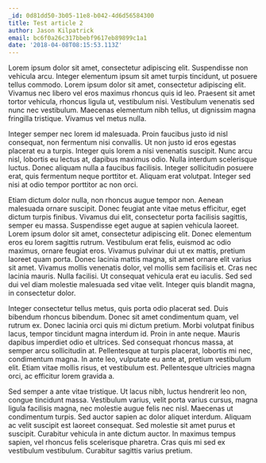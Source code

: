 ```yaml
---
_id: 0d81dd50-3b05-11e8-b042-4d6d56584300
title: Test article 2
author: Jason Kilpatrick
email: bc6f0a26c317bbebf9617eb89899c1a1
date: '2018-04-08T08:15:53.113Z'
---
```

Lorem ipsum dolor sit amet, consectetur adipiscing elit. Suspendisse non vehicula arcu. Integer elementum ipsum sit amet turpis tincidunt, ut posuere tellus commodo. Lorem ipsum dolor sit amet, consectetur adipiscing elit. Vivamus nec libero vel eros maximus rhoncus quis id leo. Praesent sit amet tortor vehicula, rhoncus ligula ut, vestibulum nisi. Vestibulum venenatis sed nunc nec vestibulum. Maecenas elementum nibh tellus, ut dignissim magna fringilla tristique. Vivamus vel metus nulla.

Integer semper nec lorem id malesuada. Proin faucibus justo id nisl consequat, non fermentum nisi convallis. Ut non justo id eros egestas placerat eu a turpis. Integer quis lorem a nisi venenatis suscipit. Nunc arcu nisl, lobortis eu lectus at, dapibus maximus odio. Nulla interdum scelerisque luctus. Donec aliquam nulla a faucibus facilisis. Integer sollicitudin posuere erat, quis fermentum neque porttitor et. Aliquam erat volutpat. Integer sed nisi at odio tempor porttitor ac non orci.

Etiam dictum dolor nulla, non rhoncus augue tempor non. Aenean malesuada ornare suscipit. Donec feugiat ante vitae metus efficitur, eget dictum turpis finibus. Vivamus dui elit, consectetur porta facilisis sagittis, semper eu massa. Suspendisse eget augue at sapien vehicula laoreet. Lorem ipsum dolor sit amet, consectetur adipiscing elit. Donec elementum eros eu lorem sagittis rutrum. Vestibulum erat felis, euismod ac odio maximus, ornare feugiat eros. Vivamus pulvinar dui ut ex mattis, pretium laoreet quam porta. Donec lacinia mattis magna, sit amet ornare elit varius sit amet. Vivamus mollis venenatis dolor, vel mollis sem facilisis et. Cras nec lacinia mauris. Nulla facilisi. Ut consequat vehicula erat eu iaculis. Sed sed dui vel diam molestie malesuada sed vitae velit. Integer quis blandit magna, in consectetur dolor.

Integer consectetur tellus metus, quis porta odio placerat sed. Duis bibendum rhoncus bibendum. Donec sit amet condimentum quam, vel rutrum ex. Donec lacinia orci quis mi dictum pretium. Morbi volutpat finibus lacus, tempor tincidunt magna interdum id. Proin in ante neque. Mauris dapibus imperdiet odio et ultrices. Sed consequat rhoncus massa, at semper arcu sollicitudin at. Pellentesque at turpis placerat, lobortis mi nec, condimentum magna. In ante leo, vulputate eu ante at, pretium vestibulum elit. Etiam vitae mollis risus, et vestibulum est. Pellentesque ultricies magna orci, ac efficitur lorem gravida a.

Sed semper a ante vitae tristique. Ut lacus nibh, luctus hendrerit leo non, congue tincidunt massa. Vestibulum varius, velit porta varius cursus, magna ligula facilisis magna, nec molestie augue felis nec nisl. Maecenas ut condimentum turpis. Sed auctor sapien ac dolor aliquet interdum. Aliquam ac velit suscipit est laoreet consequat. Sed molestie sit amet purus et suscipit. Curabitur vehicula in ante dictum auctor. In maximus tempus sapien, vel rhoncus felis scelerisque pharetra. Cras quis mi sed ex vestibulum vestibulum. Curabitur sagittis varius pretium.
